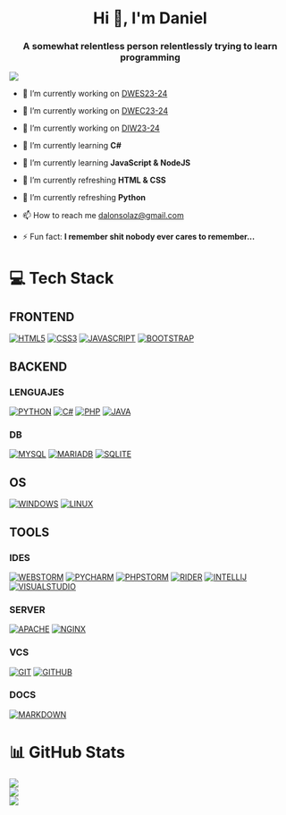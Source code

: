 <h1 align="center">Hi 👋, I'm Daniel</h1>
<h3 align="center">A somewhat relentless person relentlessly trying to learn programming</h3>

![](https://visitcount.itsvg.in/api?id=GyllenhaalSP&icon=0&color=1)

- 🔭 I’m currently working on [DWES23-24](https://github.com/GyllenhaalSP/DWES23-24)

- 🔭 I’m currently working on [DWEC23-24](https://github.com/GyllenhaalSP/DWEC23-24)

- 🔭 I’m currently working on [DIW23-24](https://github.com/GyllenhaalSP/DIW23-24)

- 🌱 I’m currently learning **C#**

- 🌱 I’m currently learning **JavaScript & NodeJS**

- 🌱 I’m currently refreshing **HTML & CSS**
  
- 🌱 I’m currently refreshing **Python**

- 📫 How to reach me [dalonsolaz@gmail.com](dalonsolaz@gmail.com)

- ⚡ Fun fact: **I remember shit nobody ever cares to remember...**

# 💻 Tech Stack
## FRONTEND
[![HTML5](https://img.shields.io/badge/html5-%23E34F26.svg?style=for-the-badge&logo=html5&logoColor=white)](https://html.spec.whatwg.org/multipage/)
[![CSS3](https://img.shields.io/badge/css3-%231572B6.svg?style=for-the-badge&logo=css3&logoColor=white)](https://developer.mozilla.org/es/docs/Web/CSS)
[![JAVASCRIPT](https://img.shields.io/badge/JavaScript%20-%20black?style=for-the-badge&logo=javascript&logoColor=black&labelColor=%23F7DF1E&color=%23F7DF1E)](https://ecma-international.org/publications-and-standards/standards/ecma-262/)
[![BOOTSTRAP](https://img.shields.io/badge/Bootstrap-%237952B3?style=for-the-badge&logo=bootstrap&logoColor=white)](https://getbootstrap.com/docs/5.2/about/brand/)

## BACKEND
### LENGUAJES
[![PYTHON](https://img.shields.io/badge/python-3670A0?style=for-the-badge&logo=python&logoColor=ffdd54)](https://www.python.org/)
[![C#](https://img.shields.io/badge/C%23-%20%23512BD4?style=for-the-badge&logo=csharp&logoColor=white)](https://learn.microsoft.com/en-us/dotnet/csharp/)
[![PHP](https://img.shields.io/badge/PHP-%23777BB4?style=for-the-badge&logo=php&logoColor=white)](https://www.php.net)
[![JAVA](https://img.shields.io/badge/java-%23ED8B00.svg?style=for-the-badge&logo=java&logoColor=white)](https://www.oracle.com/java/)

### DB
[![MYSQL](https://img.shields.io/badge/MySQL-%234479A1.svg?style=for-the-badge&logo=mysql&logoColor=white)](https://www.mysql.com/)
[![MARIADB](https://img.shields.io/badge/MariaDB-%23003545.svg?style=for-the-badge&logo=mariadb&logoColor=white)](https://mariadb.org/)
[![SQLITE](https://img.shields.io/badge/SQLite-%23003B57.svg?style=for-the-badge&logo=sqlite&logoColor=white)](https://www.sqlite.org)

## OS
[![WINDOWS](https://img.shields.io/badge/Windows%20-%20%230078D4?style=for-the-badge&logo=windows&logoColor=white)](https://windows.microsoft.com/)
[![LINUX](https://img.shields.io/badge/Linux-FCC624?style=for-the-badge&logo=linux&logoColor=black)](https://www.linux.org/)

## TOOLS
### IDES
[![WEBSTORM](https://img.shields.io/badge/WebStorm-000000?style=for-the-badge&logo=WebStorm&logoColor=white)](https://www.jetbrains.com/es-es/webstorm/)
[![PYCHARM](https://img.shields.io/badge/PyCharm-000000?style=for-the-badge&logo=pycharm&logoColor=white)](https://www.jetbrains.com/es-es/pycharm/)
[![PHPSTORM](https://img.shields.io/badge/-PHPStorm-181717?style=for-the-badge&logo=phpstorm&logoColor=white)](https://www.jetbrains.com/phpstorm/)
[![RIDER](https://img.shields.io/badge/Rider-000000?style=for-the-badge&logo=rider&logoColor=white)](https://www.jetbrains.com/es-es/rider/)
[![INTELLIJ](https://img.shields.io/badge/Intellij%20Idea-000000?style=for-the-badge&logo=intellijidea&logoColor=white)](https://www.jetbrains.com/es-es/idea/)
[![VISUALSTUDIO](https://img.shields.io/badge/Visual%20Studio-%20%235C2D91?style=for-the-badge&logo=visualstudio&logoColor=white)](https://visualstudio.microsoft.com/es/)

### SERVER
[![APACHE](https://img.shields.io/badge/apache-%23D42029.svg?style=for-the-badge&logo=apache&logoColor=white)](https://httpd.apache.org)
[![NGINX](https://img.shields.io/badge/NGINX-%23009639?style=for-the-badge&logo=nginx&cacheSeconds=3600)](https://www.nginx.com)

### VCS
[![GIT](https://img.shields.io/badge/git-%23F05033.svg?style=for-the-badge&logo=git&logoColor=white)](https://git-scm.com)
[![GITHUB](https://img.shields.io/badge/github-%23121011.svg?style=for-the-badge&logo=github&logoColor=white)](https://github.com)

### DOCS
[![MARKDOWN](https://img.shields.io/badge/markdown-%23000000.svg?style=for-the-badge&logo=markdown&logoColor=white)](https://markdown.es)


# 📊 GitHub Stats
![](https://github-readme-stats.vercel.app/api?username=GyllenhaalSP&show_icons=true&theme=onedark&show=reviews,discussions_started,discussions_answered,prs_merged,prs_merged_percentage)<br />
![](https://github-readme-streak-stats.herokuapp.com/?user=GyllenhaalSP&theme=onedark&hide_border=false)<br/>
![](https://github-readme-stats.vercel.app/api/top-langs/?username=GyllenhaalSP&theme=onedark&hide_border=false&include_all_commits=true&count_private=false&layout=compact)

